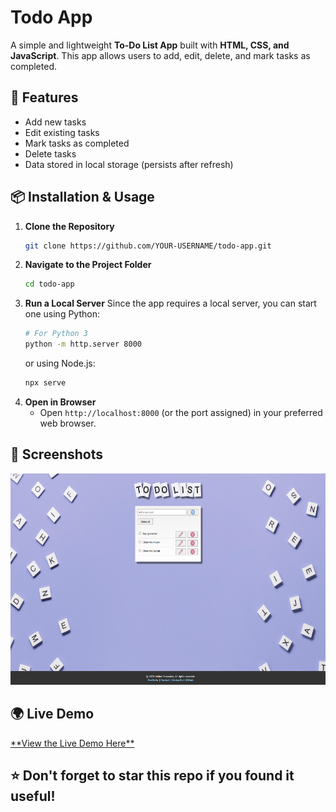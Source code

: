 # Todo App

A simple and lightweight **To-Do List App** built with **HTML, CSS, and JavaScript**. This app allows users to add, edit, delete, and mark tasks as completed.

## 🚀 Features
- Add new tasks
- Edit existing tasks
- Mark tasks as completed
- Delete tasks
- Data stored in local storage (persists after refresh)

## 📦 Installation & Usage
1. **Clone the Repository**
   ```sh
   git clone https://github.com/YOUR-USERNAME/todo-app.git
   ```
2. **Navigate to the Project Folder**
   ```sh
   cd todo-app
   ```
3. **Run a Local Server**
   Since the app requires a local server, you can start one using Python:
   ```sh
   # For Python 3
   python -m http.server 8000
   ```
   or using Node.js:
   ```sh
   npx serve
   ```
4. **Open in Browser**
   - Open `http://localhost:8000` (or the port assigned) in your preferred web browser.

## 📸 Screenshots
<div align="left">
   <a href="https://helderhub.github.io/todo-app" target="_blank">
      <img src="imgs/screenshot_todo_app.png" alt="Screenshot of Todo App" width="600" height="338"/>
   </a> 
</div>

## 🌍 Live Demo

<div align="left" style="color:white;">
   <a href="https://helderhub.github.io/todo-app" target="_blank">**View the Live Demo Here**
   </a>
</div>

## ⭐ Don't forget to **star** this repo if you found it useful!

